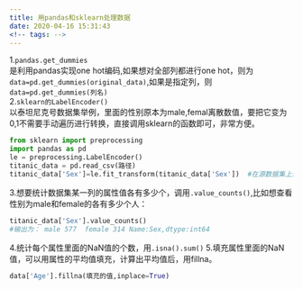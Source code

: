 ```yaml
---
title: 用pandas和sklearn处理数据
date: 2020-04-16 15:31:43
<!-- tags: -->
---
```

1.`pandas.get_dummies`<br/>
是利用pandas实现one hot编码,如果想对全部列都进行one hot，则为`data=pd.get_dummies(original_data)`,如果是指定列，则`data=pd.get_dummies(列名)`<br/>
2.`sklearn的LabelEncoder()`<br/>
以泰坦尼克号数据集举例，里面的性别原本为male,femal离散数值，要把它变为0,1不需要手动遍历进行转换，直接调用sklearn的函数即可，非常方便。<br/>
```Python
from sklearn import preprocessing
import pandas as pd
le = preprocessing.LabelEncoder()
titanic_data = pd.read_csv(路径)
titanic_data['Sex']=le.fit_transform(titanic_data['Sex'])  #在源数据集上进行改动
```
<!--more-->
3.想要统计数据集某一列的属性值各有多少个，调用`.value_counts()`,比如想查看性别为male和female的各有多少个人：
```Python
titanic_data['Sex'].value_counts()
#输出为： male 577  female 314 Name:Sex,dtype:int64
```
4.统计每个属性里面的NaN值的个数，用`.isna().sum()`
5.填充属性里面的NaN值，可以用属性的平均值填充，计算出平均值后，用fillna。
```Python
data['Age'].fillna(填充的值,inplace=True)
```
